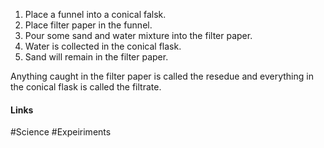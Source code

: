 1. Place a funnel into a conical falsk.
2. Place filter paper in the funnel.
3. Pour some sand and water mixture into the filter paper.
4. Water is collected in the conical flask.
5. Sand will remain in the filter paper.

Anything caught in the filter paper is called the resedue and everything in the conical flask is called the filtrate.

#### Links
#Science #Expeiriments 